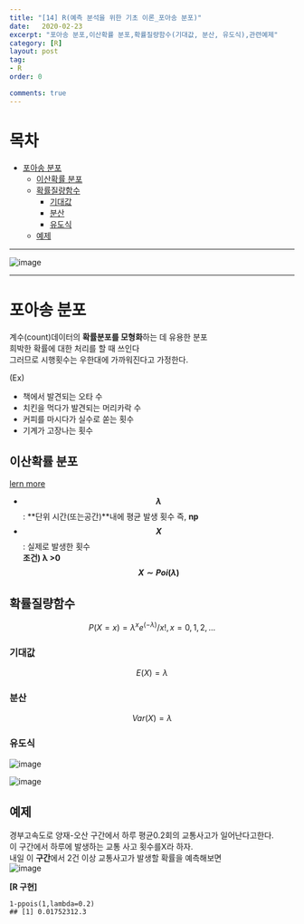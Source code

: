 ```yaml
---
title: "[14] R(예측 분석을 위한 기초 이론_포아송 분포)"
date:   2020-02-23
excerpt: "포아송 분포,이산확률 분포,확률질량함수(기대값, 분산, 유도식),관련예제"
category: [R]
layout: post
tag:
- R
order: 0

comments: true
---
```


# 목차
- [포아송 분포](#포아송-분포)
  * [이산확률 분포](이산확률-분포)
  * [확률질량함수](#확률질량함수)
    + [기대값](#기대값)
    + [분산](#분산)
    + [유도식](#유도식)
  * [예제](예제)



----

![image](https://user-images.githubusercontent.com/76824611/122324489-d22fec00-cf63-11eb-8a63-cfea8c0746eb.png)

---
# 포아송 분포
계수(count)데이터의 **확률분포를 모형화**하는 데 유용한 분포    
희박한 확률에 대한 처리를 할 때 쓰인다      
그러므로 시행횟수는 우한대에 가까워진다고 가정한다.      

(Ex)      
* 책에서 발견되는 오타 수         
* 치킨을 먹다가 발견되는 머리카락 수    
* 커피를 마시다가 실수로 쏟는 횟수    
* 기계가 고장나는 횟수    

## 이산확률 분포     
[lern more](https://yerimoh.github.io/R13/)
* **$$λ$$**: **단위 시간(또는공간)**내에 평균 발생 횟수 즉, **np**     
* **$$X$$**: 실제로 발생한 횟수        
**조건) λ >0**    
**$$X∼Poi(λ)$$**     

## 확률질량함수
$$P(X=x) ={λ^x e^(−λ)}/x!,   x= 0,1,2, ...$$   

### 기대값
$$E(X) =λ$$

### 분산
$$Var(X) =λ$$


### 유도식
![image](https://user-images.githubusercontent.com/76824611/122324667-24710d00-cf64-11eb-8bf7-4fd469e5c7b2.png)
  
![image](https://user-images.githubusercontent.com/76824611/122324716-3f438180-cf64-11eb-9875-0c7b9986a8c3.png)

  
## 예제
경부고속도로 양재-오산 구간에서 하루 평균0.2회의 교통사고가 일어난다고한다.     
이 구간에서 하루에 발생하는 교통 사고 횟수를X라 하자.     
내일 이 **구간**에서 2건 이상 교통사고가 발생할 확률을 예측해보면           
![image](https://user-images.githubusercontent.com/76824611/122324798-613d0400-cf64-11eb-8939-b636c1bfb50a.png)


**[R 구현]**
```
1-ppois(1,lambda=0.2)
## [1] 0.01752312.3
```




